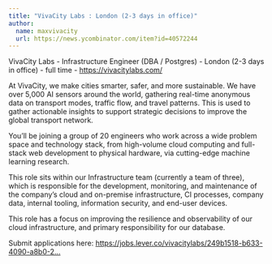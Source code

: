 ```yaml
---
title: "VivaCity Labs : London (2-3 days in office)"
author:
  name: maxvivacity
  url: https://news.ycombinator.com/item?id=40572244
---
```

VivaCity Labs - Infrastructure Engineer (DBA &#x2F; Postgres) - London (2-3 days in office) - full time - <a href="https:&#x2F;&#x2F;vivacitylabs.com&#x2F;" rel="nofollow">https:&#x2F;&#x2F;vivacitylabs.com&#x2F;</a>

At VivaCity, we make cities smarter, safer, and more sustainable. We have over 5,000 AI sensors around the world, gathering real-time anonymous data on transport modes, traffic flow, and travel patterns. This is used to gather actionable insights to support strategic decisions to improve the global transport network.

You’ll be joining a group of 20 engineers who work across a wide problem space and technology stack, from high-volume cloud computing and full-stack web development to physical hardware, via cutting-edge machine learning research.

This role sits within our Infrastructure team (currently a team of three), which is responsible for the development, monitoring, and maintenance of the company’s cloud and on-premise infrastructure, CI processes, company data, internal tooling, information security, and end-user devices.

This role has a focus on improving the resilience and observability of our cloud infrastructure, and primary responsibility for our database.

Submit applications here: <a href="https:&#x2F;&#x2F;jobs.lever.co&#x2F;vivacitylabs&#x2F;249b1518-b633-4090-a8b0-21a0dd01bbfb" rel="nofollow">https:&#x2F;&#x2F;jobs.lever.co&#x2F;vivacitylabs&#x2F;249b1518-b633-4090-a8b0-2...</a>
